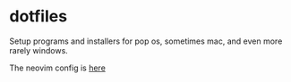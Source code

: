 # dotfiles

Setup programs and installers for pop os, sometimes mac, and even more rarely windows.

The neovim config is [here](common/neovim/config/nvim)
